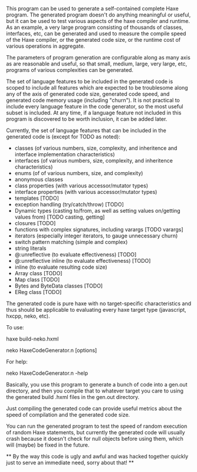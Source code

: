 This program can be used to generate a self-contained complete Haxe
program.  The generated program doesn't do anything meaningful or useful,
but it can be used to test various aspects of the haxe compiler and
runtime.  As an example, a very large program consisting of thousands of
classes, interfaces, etc, can be generated and used to measure the compile
speed of the Haxe compiler, or the generated code size, or the runtime cost
of various operations in aggregate.

The parameters of program generation are configurable along as many axis as
are reasonable and useful, so that small, medium, large, very large, etc,
programs of various complexities can be generated.

The set of language features to be included in the generated code is scoped
to include all features which are expected to be troublesome along any of
the axis of generated code size, generated code speed, and generated code
memory usage (including "churn").  It is not practical to include every
language feature in the code generator, so the most useful subset is
included.  At any time, if a language feature not included in this program
is discovered to be worth inclusion, it can be added later.

Currently, the set of language features that can be included in the
generated code is (except for TODO as noted):

- classes (of various numbers, size, complexity, and inheritence and
           interface implementation characteristics)
- interfaces (of various numbers, size, complexity, and inheritence
               characteristics)
- enums (of of various numbers, size, and complexity)
- anonymous classes
- class properties (with various accessor/mutator types)
- interface properties (with various accessor/mutator types)
- templates [TODO]
- exception handling (try/catch/throw) [TODO]
- Dynamic types (casting to/from, as well as setting values on/getting
                 values from) [TODO casting, getting]
- closures [TODO]
- functions with complex signatures, including varargs [TODO varargs]
- iterators (especially integer iterators, to gauge unnecessary churn)
- switch pattern matching (simple and complex)
- string literals
- @:unreflective (to evaluate effectiveness) [TODO]
- @:unreflective inline (to evaluate effectiveness) [TODO]
- inline (to evaluate resulting code size)
- Array class [TODO]
- Map class [TODO]
- Bytes and ByteData classes [TODO]
- EReg class [TODO]

The generated code is pure haxe with no target-specific characteristics and
thus should be applicable to evaluating every haxe target type (javascript,
hxcpp, neko, etc).

To use:

haxe build-neko.hxml

neko HaxeCodeGenerator.n [options]

For help:

neko HaxeCodeGenerator.n -help

Basically, you use this program to generate a bunch of code into a gen.out
directory, and then you compile that to whatever target you care to using
the generated build .hxml files in the gen.out directory.

Just compiling the generated code can provide useful metrics about the speed
of compilation and the generated code size.

You can run the generated program to test the speed of random execution of
random Haxe statements, but currently the generated code will usually
crash because it doesn't check for null objects before using them, which
will (maybe) be fixed in the future.

** By the way this code is ugly and awful and was hacked together quickly just
   to serve an immediate need, sorry about that! **

